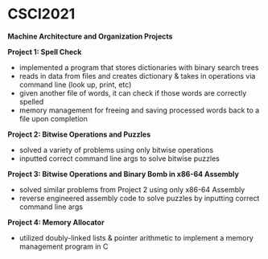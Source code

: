 # CSCI2021
__Machine Architecture and Organization Projects__

__Project 1: Spell Check__
- implemented a program that stores dictionaries with binary search trees
- reads in data from files and creates dictionary & takes in operations via command line (look up, print, etc)
- given another file of words, it can check if those words are correctly spelled
- memory management for freeing and saving processed words back to a file upon completion

__Project 2: Bitwise Operations and Puzzles__
- solved a variety of problems using only bitwise operations
- inputted correct command line args to solve bitwise puzzles

__Project 3: Bitwise Operations and Binary Bomb in x86-64 Assembly__
- solved similar problems from Project 2 using only x86-64 Assembly
- reverse engineered assembly code to solve puzzles by inputting correct command line args

__Project 4: Memory Allocator__
- utilized doubly-linked lists & pointer arithmetic to implement a memory management program in C
